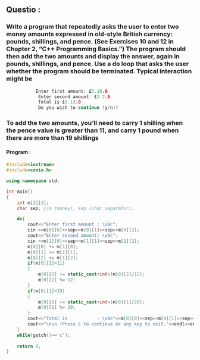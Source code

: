 ## Questio :

### Write a program that repeatedly asks the user to enter two money amounts expressed in old-style British currency: pounds, shillings, and pence. (See Exercises 10 and 12 in Chapter 2, “C++ Programming Basics.”) The program should then add the two amounts and display the answer, again in pounds, shillings, and pence. Use a do loop that asks the user whether the program should be terminated. Typical interaction might be 

```C++
           Enter first amount: £5.10.6 
            Enter second amount: £3.2.6 
            Total is £8.13.0 
            Do you wish to continue (y/n)?
```            
            
### To add the two amounts, you’ll need to carry 1 shilling when the pence value is greater than 11, and carry 1 pound when there are more than 19 shillings


#### Program :

```C++
#include<iostream>
#include<conio.h>

using namespace std;

int main()
{
	int m[2][3]; 
	char sep; //m (money), sep (char_separator).

	do{
		cout<<"Enter first amount : \x9c";
		cin >>m[0][0]>>sep>>m[0][1]>>sep>>m[0][2];
		cout<<"Enter second amount: \x9c";
		cin >>m[1][0]>>sep>>m[1][1]>>sep>>m[1][2];
		m[0][0] += m[1][0]; 
		m[0][1] += m[1][1]; 
		m[0][2] += m[1][2];
		if(m[0][2]>11)
		{
			m[0][1] += static_cast<int>(m[0][2]/12); 
			m[0][2] %= 12;
		}
		if(m[0][1]>19)
		{
			m[0][0] += static_cast<int>(m[0][1]/20); 
			m[0][1] %= 20;
		}
		cout<<"Total is           : \x9c"<<m[0][0]<<sep<<m[0][1]<<sep<<m[0][2];
		cout<<"\n\n !Press c to continue or any key to exit."<<endl<<endl;
	}
	while(getch()=='c');
	
	return 0;
}
```
